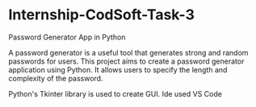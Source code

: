 # Internship-CodSoft-Task-3

Password Generator App in Python

A password generator is a useful tool that generates strong and random passwords for users. This project aims to create a
password generator application using Python. It allows users to specify the length and complexity of the password.

Python's Tkinter library is used to create GUI. Ide used VS Code
